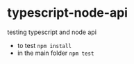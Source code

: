 # typescript-node-api
testing typescript and node api

* to test `npm install`
* in the main folder `npm test`
